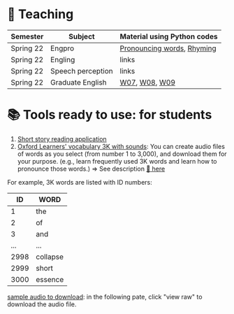 # 📗 Teaching

| Semester | Subject | Material using Python codes |
|---|---|---|
| Spring 22 | Engpro | [Pronouncing words](https://github.com/MK316/workshop22/blob/main/class02_voca.ipynb), [Rhyming](https://github.com/MK316/workshop22/blob/main/class03_pronunciation.ipynb) |
| Spring 22 | Engling | links |
| Spring 22 | Speech perception | links |
| Spring 22 | Graduate English | [W07](https://github.com/MK316/Classroom/blob/main/Week07_Ch05.ipynb), [W08](https://github.com/MK316/Classroom/blob/main/Week08_Ch05.ipynb), [W09](https://github.com/MK316/Class_Spring2022/blob/main/Week09.ipynb) |



# 📚 **Tools ready to use: for students**

1. [Short story reading application](https://github.com/MK316/applications/blob/main/Bedtimestory_tts.ipynb)
2. [Oxford Learners' vocabulary 3K with sounds](https://github.com/MK316/applications/blob/main/Oxford3K.ipynb): You can create audio files of words as you select (from number 1 to 3,000), and download them for your purpose. (e.g., learn frequently used 3K words and learn how to pronounce those words.)
=> See description [🔗 here](https://www.oxfordlearnersdictionaries.com/about/wordlists/oxford3000-5000)


For example, 3K words are listed with ID numbers:

| ID | WORD |  
|---|---|  
| 1 | the |  
| 2 | of |  
| 3 | and |  
| ... | ... |  
| 2998 | collapse |  
| 2999 | short |  
| 3000 | essence |  

[sample audio to download](/res/myaudio.mp4): in the following pate, click "view raw" to download the audio file.


